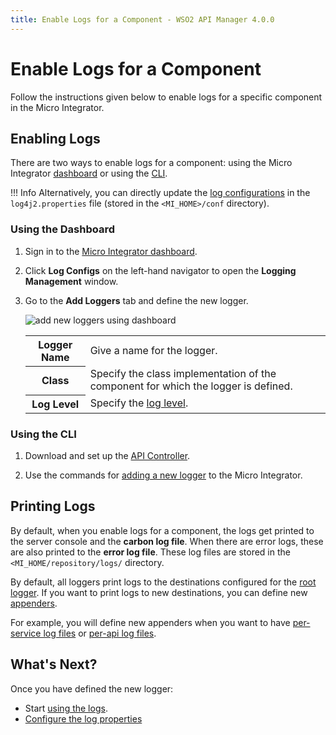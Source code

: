 ```yaml
---
title: Enable Logs for a Component - WSO2 API Manager 4.0.0
---
```


# Enable Logs for a Component

Follow the instructions given below to enable logs for a specific component in the Micro Integrator.

## Enabling Logs

There are two ways to enable logs for a component: using the Micro Integrator [dashboard](#using-the-dashboard) or using the [CLI](#using-the-cli).

!!! Info
    Alternatively, you can directly update the [log configurations]({{base_path}}/observe/mi-observe/logs/configure-log4j-properties) in the `log4j2.properties` file (stored in the `<MI_HOME>/conf` directory).

### Using the Dashboard

1.  Sign in to the [Micro Integrator dashboard]({{base_path}}/observe/mi-observe/working-with-monitoring-dashboard).
2.  Click <b>Log Configs</b> on the left-hand navigator to open the <b>Logging Management</b> window.
3.  Go to the <b>Add Loggers</b> tab and define the new logger.

    <img alt="add new loggers using dashboard" src="{{base_path}}assets/img/integrate/monitoring-dashboard/add-logger.png">

    <table>
        <tr>
            <th>
                Logger Name
            </th>
            <td>
                Give a name for the logger.
            </td>
        </tr>
        <tr>
            <th>
                Class
            </th>
            <td>
                Specify the class implementation of the component for which the logger is defined.
            </td>
        </tr>
        <tr>
            <th>
                Log Level
            </th>
            <td>
                Specify the <a href="{{base_path}}/observe/mi-observe/logs/configure-log4j-properties/#updating-the-log4j2-log-level">log level</a>.
            </td>
        </tr>
    </table>
 
### Using the CLI

1.  Download and set up the [API Controller]({{base_path}}/install-and-setup/setup/api-controller/getting-started-with-wso2-api-controller).

2.  Use the commands for [adding a new logger]({{base_path}}/install-and-setup/setup/api-controller/managing-integrations/managing-integrations-with-ctl/#add-a-new-logger) to the Micro Integrator.

## Printing Logs

By default, when you enable logs for a component, the logs get printed to the server console and the <b>carbon log file</b>. When there are error logs, these are also printed to the <b>error log file</b>. These log files are stored in the `<MI_HOME/repository/logs/` directory.

By default, all loggers print logs to the destinations configured for the [root logger]({{base_path}}/observe/mi-observe/logs/configure-log4j-properties/#root-logs). If you want to print logs to new destinations, you can define new [appenders]({{base_path}}/observe/mi-observe/logs/configure-log4j-properties/#log4j2-appenders). 

For example, you will define new appenders when you want to have [per-service log files]({{base_path}}/integrate/develop/enabling-logs-for-services/) or [per-api log files]({{base_path}}/integrate/develop/enabling-logs-for-api/).

## What's Next?

Once you have defined the new logger:

-   Start [using the logs]({{base_path}}/install-and-setup/setup/mi-setup/observability/logs/monitoring_logs).
-   [Configure the log properties]({{base_path}}/observe/mi-observe/logs/configure-log4j-properties)
